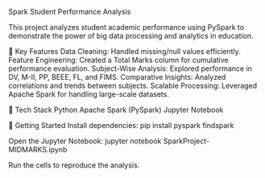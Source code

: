 Spark Student Performance Analysis

This project analyzes student academic performance using PySpark to demonstrate the power of big data processing and analytics in education.

🔑 Key Features
Data Cleaning: Handled missing/null values efficiently.
Feature Engineering: Created a Total Marks column for cumulative performance evaluation.
Subject-Wise Analysis: Explored performance in DV, M-II, PP, BEEE, FL, and FIMS.
Comparative Insights: Analyzed correlations and trends between subjects.
Scalable Processing: Leveraged Apache Spark for handling large-scale datasets.

📂 Tech Stack
Python
Apache Spark (PySpark)
Jupyter Notebook

🚀 Getting Started
Install dependencies:
pip install pyspark findspark

Open the Jupyter Notebook:
jupyter notebook SparkProject-MIDMARKS.ipynb

Run the cells to reproduce the analysis.
